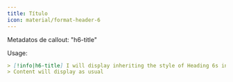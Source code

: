 ```yaml
---
title: Título
icon: material/format-header-6
---
```


Metadatos de callout: "h6-title"

Usage:

```md
> [!info|h6-title] I will display inheriting the style of Heading 6s in this theme
> Content will display as usual
```

